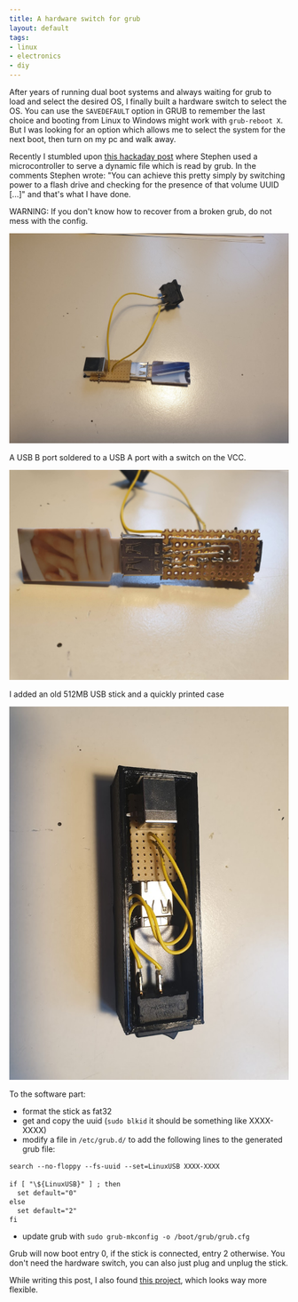 ```yaml
---
title: A hardware switch for grub
layout: default
tags:
- linux
- electronics
- diy
---
```


After years of running dual boot systems and always waiting for grub to load and select the desired OS, I finally built a hardware switch to select the OS. You can use the `SAVEDEFAULT` option in GRUB to remember the last choice and booting from Linux to Windows might work with `grub-reboot X`. But I was looking for an option which allows me to select the system for the next boot, then turn on my pc and walk away.

Recently I stumbled upon [this hackaday post](https://hackaday.io/project/179539-hardware-boot-selection-switch) where Stephen used a microcontroller to serve a dynamic file which is read by grub. In the comments Stephen wrote: "You can achieve this pretty simply by switching power to a flash drive and checking for the presence of that volume UUID [...]" and that's what I have done.

WARNING: If you don't know how to recover from a broken grub, do not mess with the config.

![](/assets/2021-07-26/full.jpg)

A USB B port soldered to a USB A port with a switch on the VCC.

![](/assets/2021-07-26/back.jpg)

I added an old 512MB USB stick and a quickly printed case

![](/assets/2021-07-26/case.jpg)

To the software part:
- format the stick as fat32
- get and copy the uuid (`sudo blkid` it should be something like XXXX-XXXX)
- modify a file in `/etc/grub.d/` to add the following lines to the generated grub file:

```
search --no-floppy --fs-uuid --set=LinuxUSB XXXX-XXXX

if [ "\${LinuxUSB}" ] ; then
  set default="0"
else
  set default="2"
fi
```

- update grub with `sudo grub-mkconfig -o /boot/grub/grub.cfg`

Grub will now boot entry 0, if the stick is connected, entry 2 otherwise. You don't need the hardware switch, you can also just plug and unplug the stick.


While writing this post, I also found [this project](https://github.com/rw-hsma-fpga/grub-switch/), which looks way more flexible.